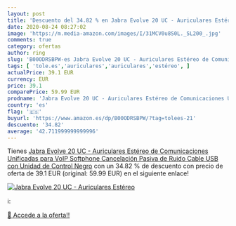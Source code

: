 ```yaml
---
layout: post
title: 'Descuento del 34.82 % en Jabra Evolve 20 UC - Auriculares Estéreo'
date: 2020-08-24 08:27:02
image: 'https://m.media-amazon.com/images/I/31MCV0u8S0L._SL200_.jpg'
comments: true
category: ofertas
author: ring
slug: 'B00ODRSBPW-es Jabra Evolve 20 UC - Auriculares Estéreo de Comunicaciones...'
tags: [ 'tole.es','auriculares','auriculares','estéreo', ]
actualPrice: 39.1 EUR
currency: EUR
price: 39.1
comparePrice: 59.99 EUR
prodname: 'Jabra Evolve 20 UC - Auriculares Estéreo de Comunicaciones Unificadas para VoIP Softphone  Cancelación Pasiva de Ruido  Cable USB con Unidad de Control  Negro'
country: 'es'
flag: '🇪🇸'
buyurl: 'https://www.amazon.es/dp/B00ODRSBPW/?tag=tolees-21'
descuento: '34.82'
average: '42.711999999999996'
---
```


Tienes [Jabra Evolve 20 UC - Auriculares Estéreo de Comunicaciones Unificadas para VoIP Softphone  Cancelación Pasiva de Ruido  Cable USB con Unidad de Control  Negro](https://www.amazon.es/dp/B00ODRSBPW/?tag=tolees-21) con un 34.82 % de descuento con precio de oferta de 39.1 EUR (original: 59.99 EUR) en el siguiente enlace!

[![Jabra Evolve 20 UC - Auriculares Estéreo](https://m.media-amazon.com/images/I/31MCV0u8S0L._SL200_.jpg)](https://www.amazon.es/dp/B00ODRSBPW/?tag=tolees-21)

ℹ️:


[🛒 Accede a la oferta!!](https://www.amazon.es/dp/B00ODRSBPW/?tag=tolees-21)
